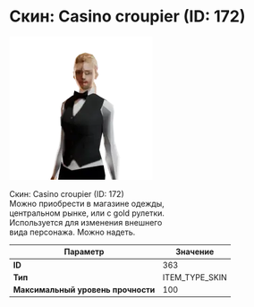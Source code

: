# Скин: Casino croupier (ID: 172)

![Item Image](../img/363.webp?raw=true)

Скин: Casino croupier (ID: 172)<br>Можно приобрести в магазине одежды,<br>центральном рынке, или с gold рулетки.<br>Используется для изменения внешнего<br>вида персонажа. Можно надеть.


| Параметр | Значение |
|----------|----------|
| **ID** | 363 |
| **Тип** | ITEM_TYPE_SKIN |
| **Максимальный уровень прочности** | 100 |

